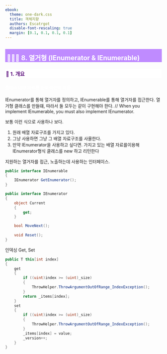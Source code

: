 ```yaml
---
ebook:
  theme: one-dark.css
  title: 객체지향
  authors: Escatrgot
  disable-font-rescaling: true
  margin: [0.1, 0.1, 0.1, 0.1]
---
```

<style>
    h3.quest { font-weight: bold; border: 3px solid; color: #A0F !important;}
    .quest { font-weight: bold; color: #A0F !important;}

    h2 { border-top: 12px solid #bf8bff; border-left: 5px solid #bf8bff; border-right: 5px solid #bf8bff; background-color: #bf8bff; color: #FFF !important; font-weight: bold;}

    h3 { border-top: 3px solid #FFF; border: 2px solid #FFF; background-color: #FFF; color: #5b0d7c !important;}

    h4 { font-weight: bold; color: #FFF !important; }
</style>

## 🧑🏻‍💻 8. 열거형 (IEnumerator & IEnumerable)

### 📄 1. 개요

#### 클래스 내부 자료를 순회 하는데 사용


IEnumerator를 통해 열거자를 정의하고, IEnumerable를 통해 열거자를 접근한다.
열거형 클래스를 만들떄, 따라서 둘 모두는 같이 구현해야 한다.
// When you implement IEnumerable, you must also implement IEnumerator.

보통 이런 식으로 사용하나 보다.
1. 원래 배열 자료구조를 가지고 있다.
2. 그냥 사용하면 그냥 그 배열 자료구조를 사욜한다.
3. 만약 IEnumerator을 사용하고 싶다면. 가지고 있는 배열 자료를이용해 IEnumerator형식 클래스를 new 하고 리턴한다

지원하는 열거자를 접근, 노출하는데 사용하는 인터페이스.
```cs
public interface IEnumerable
{
	IEnumerator GetEnumerator();
}
```

```cs
public interface IEnumerator
{
	object Current
	{
		get;
	}

	bool MoveNext();
	
    void Reset();
}
```

인덱싱 Get, Set
```cs
public T this[int index]
{
	get
	{
		if ((uint)index >= (uint)_size)
		{
			ThrowHelper.ThrowArgumentOutOfRange_IndexException();
		}
		return _items[index];
	}
	set
	{
		if ((uint)index >= (uint)_size)
		{
			ThrowHelper.ThrowArgumentOutOfRange_IndexException();
		}
		_items[index] = value;
		_version++;
	}
}
```